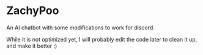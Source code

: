 # ZachyPoo
An AI chatbot with some modifications to work for discord. 

While it is not optimized yet, I will probably edit the code later to clean it up, and make it better :) 
